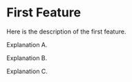 # First Feature

Here is the description of the first feature.

Explanation A.

Explanation B.

Explanation C.
